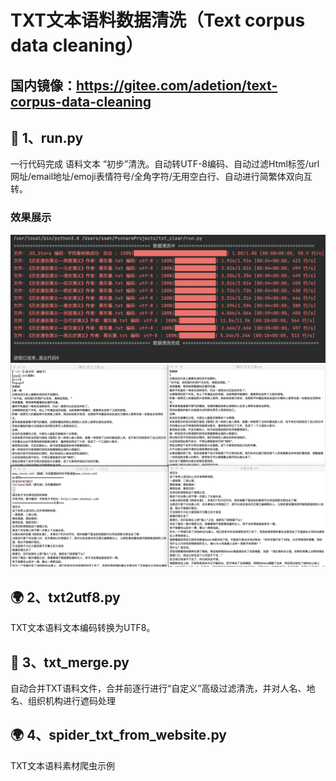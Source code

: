 # TXT文本语料数据清洗（Text corpus data cleaning）
## 国内镜像：https://gitee.com/adetion/text-corpus-data-cleaning

## 🤩 1、run.py
一行代码完成 语料文本 “初步”清洗。自动转UTF-8编码、自动过滤Html标签/url网址/email地址/emoji表情符号/全角字符/无用空白行、自动进行简繁体双向互转。
### 效果展示
![image](https://github.com/adetion/txtfilemerge/blob/main/%E6%88%AA%E5%B1%8F2022-10-13%20%E4%B8%8B%E5%8D%883.40.55.png)
![image](https://github.com/adetion/txtfilemerge/blob/main/%E6%88%AA%E5%B1%8F2022-10-13%20%E4%B8%8B%E5%8D%884.18.37.png)
## 🌍 2、txt2utf8.py
TXT文本语料文本编码转换为UTF8。
## 🤩 3、txt_merge.py
自动合并TXT语料文件，合并前逐行进行“自定义”高级过滤清洗，并对人名、地名、组织机构进行遮码处理
## 🌍 4、spider_txt_from_website.py
TXT文本语料素材爬虫示例

